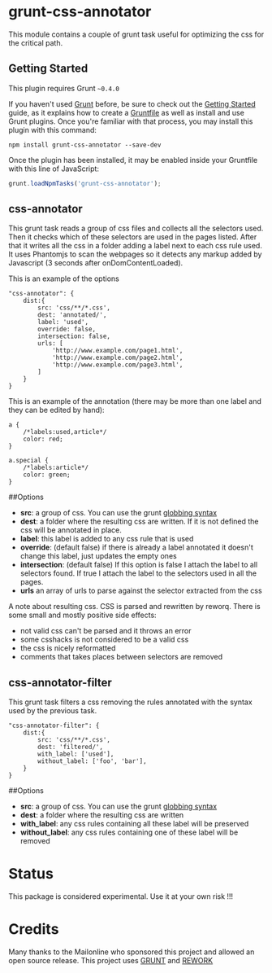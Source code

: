 grunt-css-annotator
===================

This module contains a couple of grunt task useful for optimizing the css for the critical path.


## Getting Started
This plugin requires Grunt `~0.4.0`

If you haven't used [Grunt](http://gruntjs.com/) before, be sure to check out the [Getting Started](http://gruntjs.com/getting-started) guide, as it explains how to create a [Gruntfile](http://gruntjs.com/sample-gruntfile) as well as install and use Grunt plugins. Once you're familiar with that process, you may install this plugin with this command:

```shell
npm install grunt-css-annotator --save-dev
```

Once the plugin has been installed, it may be enabled inside your Gruntfile with this line of JavaScript:

```js
grunt.loadNpmTasks('grunt-css-annotator');
```

css-annotator
-------------
This grunt task reads a group of css files and collects all the selectors used. Then it checks which of these selectors are used in the pages listed. After that it writes all the css in a folder adding a label next to each css rule used.
It uses Phantomjs to scan the webpages so it detects any markup added by Javascript (3 seconds after onDomContentLoaded).

This is an example of the options

    "css-annotator": {
        dist:{
            src: 'css/**/*.css',
            dest: 'annotated/',
            label: 'used',
            override: false,
            intersection: false,
            urls: [
                'http://www.example.com/page1.html',
                'http://www.example.com/page2.html',
                'http://www.example.com/page3.html',
            ]
        }
    }

This is an example of the annotation (there may be more than one label and they can be edited by hand):

    a {
        /*labels:used,article*/
        color: red;
    }

    a.special {
        /*labels:article*/
        color: green;
    }

##Options

* __src__: a group of css. You can use the grunt [globbing syntax](http://gruntjs.com/configuring-tasks#globbing-patterns)
* __dest__: a folder where the resulting css are written. If it is not defined the css will be annotated in place.
* __label__: this label is added to any css rule that is used 
* __override__: (default false) if there is already a label annotated it doesn't change this label, just updates the empty ones
* __intersection__: (default false) If this option is false I attach the label to all selectors found. If true I attach the label to the selectors used in all the pages.
* __urls__ an array of urls to parse against the selector extracted from the css

A note about resulting css. CSS is parsed and rewritten by reworq. There is some small and mostly positive side effects:
- not valid css can't be parsed and it throws an error
- some csshacks is not considered to be a valid css
- the css is nicely reformatted
- comments that takes places between selectors are removed


css-annotator-filter
--------------------
This grunt task filters a css removing the rules annotated with the syntax used by the previous task.

    "css-annotator-filter": {
        dist:{
            src: 'css/**/*.css',
            dest: 'filtered/',
            with_label: ['used'],
            without_label: ['foo', 'bar'],
        }
    }

##Options

* __src__: a group of css. You can use the grunt [globbing syntax](http://gruntjs.com/configuring-tasks#globbing-patterns)
* __dest__: a folder where the resulting css are written
* __with_label__: any css rules containing all these label will be preserved
* __without_label__: any css rules containing one of these label will be removed

Status
======
This package is considered experimental. Use it at your own risk !!!

Credits
=======
Many thanks to the Mailonline who sponsored this project and allowed an open source release.
This project uses [GRUNT](http://gruntjs.com/) and [REWORK](https://github.com/reworkcss/rework)